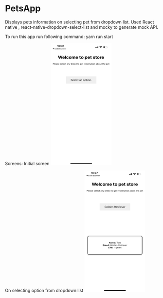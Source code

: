 # PetsApp
Displays pets information on selecting pet from dropdown list. 
Used React native , react-native-dropdown-select-list and mocky to generate mock API.

To run this app run following command:
yarn run start

Screens: 
Initial screen 
<img src="https://github.com/Nikitakumawat/PetsApp/blob/main/IMG_0253.PNG" width="200" height="400" />

On selecting option from dropdown list
<img src="https://github.com/Nikitakumawat/PetsApp/blob/main/IMG_0252.PNG" width="200" height="400" />

